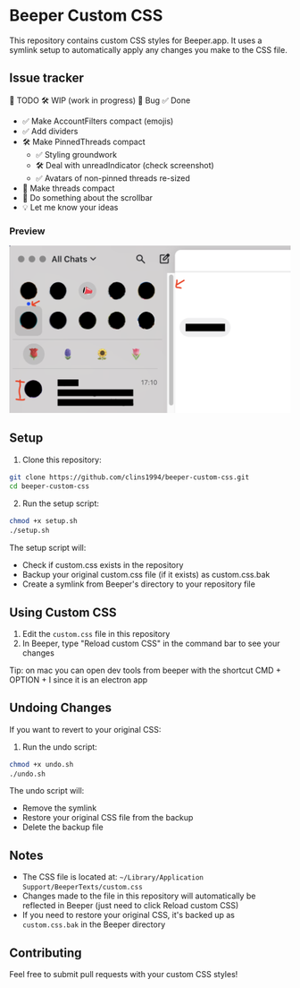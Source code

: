 # Beeper Custom CSS

This repository contains custom CSS styles for Beeper.app. It uses a symlink setup to automatically apply any changes you make to the CSS file.

## Issue tracker

📝 TODO
🛠️ WIP (work in progress)
🐛 Bug
✅ Done

- ✅ Make AccountFilters compact (emojis)
- ✅ Add dividers
- 🛠️ Make PinnedThreads compact
  - ✅ Styling groundwork
  - 🛠️ Deal with unreadIndicator (check screenshot)
  - ✅ Avatars of non-pinned threads re-sized
- 📝 Make threads compact
- 📝 Do something about the scrollbar
- 💡 Let me know your ideas

### Preview

![Screenshot of Beeper with custom CSS](screenshot.png)


## Setup

1. Clone this repository:
```bash
git clone https://github.com/clins1994/beeper-custom-css.git
cd beeper-custom-css
```

2. Run the setup script:
```bash
chmod +x setup.sh
./setup.sh
```

The setup script will:
- Check if custom.css exists in the repository
- Backup your original custom.css file (if it exists) as custom.css.bak
- Create a symlink from Beeper's directory to your repository file

## Using Custom CSS

1. Edit the `custom.css` file in this repository
2. In Beeper, type "Reload custom CSS" in the command bar to see your changes

Tip: on mac you can open dev tools from beeper with the shortcut CMD + OPTION + I since it is an electron app

## Undoing Changes

If you want to revert to your original CSS:

1. Run the undo script:
```bash
chmod +x undo.sh
./undo.sh
```

The undo script will:
- Remove the symlink
- Restore your original CSS file from the backup
- Delete the backup file

## Notes

- The CSS file is located at: `~/Library/Application Support/BeeperTexts/custom.css`
- Changes made to the file in this repository will automatically be reflected in Beeper (just need to click Reload custom CSS)
- If you need to restore your original CSS, it's backed up as `custom.css.bak` in the Beeper directory

## Contributing

Feel free to submit pull requests with your custom CSS styles!
